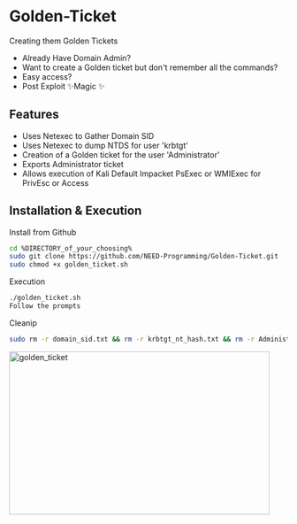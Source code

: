# Golden-Ticket
Creating them Golden Tickets
- Already Have Domain Admin?
- Want to create a Golden ticket but don't remember all the commands?
- Easy access?
- Post Exploit ✨Magic ✨

## Features

- Uses Netexec to Gather Domain SID
- Uses Netexec to dump NTDS for user 'krbtgt'
- Creation of a Golden ticket for the user 'Administrator'
- Exports Administrator ticket
- Allows execution of Kali Default Impacket PsExec or WMIExec for PrivEsc or Access

## Installation & Execution

Install from Github

```sh
cd %DIRECTORY_of_your_choosing%
sudo git clone https://github.com/NEED-Programming/Golden-Ticket.git
sudo chmod +x golden_ticket.sh
```

Execution
```sh
./golden_ticket.sh
Follow the prompts
```

Cleanip
```sh
sudo rm -r domain_sid.txt && rm -r krbtgt_nt_hash.txt && rm -r Administrator.ccache
```
<img width="471" height="295" alt="golden_ticket" src="https://github.com/user-attachments/assets/83ac772e-e7dc-45b5-a408-5f934fe1de79" />


